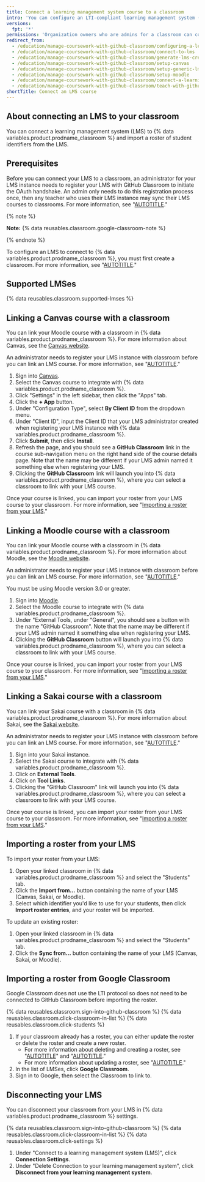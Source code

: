 ```yaml
---
title: Connect a learning management system course to a classroom
intro: 'You can configure an LTI-compliant learning management system (LMS) course to connect to {% data variables.product.prodname_classroom %} so that you can import a roster for your classroom.'
versions:
  fpt: '*'
permissions: 'Organization owners who are admins for a classroom can connect learning management systems to {% data variables.product.prodname_classroom %}. {% data reusables.classroom.classroom-admins-link %}'
redirect_from:
  - /education/manage-coursework-with-github-classroom/configuring-a-learning-management-system-for-github-classroom
  - /education/manage-coursework-with-github-classroom/connect-to-lms
  - /education/manage-coursework-with-github-classroom/generate-lms-credentials
  - /education/manage-coursework-with-github-classroom/setup-canvas
  - /education/manage-coursework-with-github-classroom/setup-generic-lms
  - /education/manage-coursework-with-github-classroom/setup-moodle
  - /education/manage-coursework-with-github-classroom/connect-a-learning-management-system-to-github-classroom
  - /education/manage-coursework-with-github-classroom/teach-with-github-classroom/connect-a-learning-management-system-to-github-classroom
shortTitle: Connect an LMS course
---
```

## About connecting an LMS to your classroom

You can connect a learning management system (LMS) to {% data variables.product.prodname_classroom %} and import a roster of student identifiers from the LMS.

## Prerequisites

Before you can connect your LMS to a classroom, an administrator for your LMS instance needs to register your LMS with GitHub Classroom to initiate the OAuth handshake. An admin only needs to do this registration process once, then any teacher who uses their LMS instance may sync their LMS courses to classrooms. For more information, see "[AUTOTITLE](/education/manage-coursework-with-github-classroom/teach-with-github-classroom/register-a-learning-management-system-with-github-classroom)."

{% note %}

**Note:** {% data reusables.classroom.google-classroom-note %}

{% endnote %}

To configure an LMS to connect to {% data variables.product.prodname_classroom %}, you must first create a classroom. For more information, see "[AUTOTITLE](/education/manage-coursework-with-github-classroom/teach-with-github-classroom/manage-classrooms#creating-a-classroom)."

## Supported LMSes

{% data reusables.classroom.supported-lmses %}

## Linking a Canvas course with a classroom

You can link your Moodle course with a classroom in {% data variables.product.prodname_classroom %}. For more information about Canvas, see the [Canvas website](https://www.instructure.com/canvas/).

An administrator needs to register your LMS instance with classroom before you can link an LMS course. For more information, see "[AUTOTITLE](/education/manage-coursework-with-github-classroom/teach-with-github-classroom/register-a-learning-management-system-with-github-classroom#configuring-canvas-for-github-classroom)."

1. Sign into [Canvas](https://www.instructure.com/canvas/#login).
1. Select the Canvas course to integrate with {% data variables.product.prodname_classroom %}.
2. Click "Settings" in the left sidebar, then click the "Apps" tab.
3. Click the **+ App** button.
4. Under "Configuration Type", select **By Client ID** from the dropdown menu.
5. Under "Client ID", input the Client ID that your LMS administrator created when registering your LMS instance with {% data variables.product.prodname_classroom %}.
6. Click **Submit**, then click **Install**.
7. Refresh the page, and you should see a **GitHub Classroom** link in the course sub-navigation menu on the right hand side of the course details page. Note that the name may be different if your LMS admin named it something else when registering your LMS.
8. Clicking the **GitHub Classroom** link will launch you into {% data variables.product.prodname_classroom %}, where you can select a classroom to link with your LMS course.

Once your course is linked, you can import your roster from your LMS course to your classroom. For more information, see "[Importing a roster from your LMS](#importing-a-roster-from-your-lms)."
## Linking a Moodle course with a classroom

You can link your Moodle course with a classroom in {% data variables.product.prodname_classroom %}. For more information about Moodle, see the [Moodle website](https://moodle.org).

An administrator needs to register your LMS instance with classroom before you can link an LMS course. For more information, see "[AUTOTITLE](/education/manage-coursework-with-github-classroom/teach-with-github-classroom/register-a-learning-management-system-with-github-classroom#configuring-moodle-for-github-classroom)."

You must be using Moodle version 3.0 or greater.

1. Sign into [Moodle](https://moodle.org/login/).
1. Select the Moodle course to integrate with {% data variables.product.prodname_classroom %}.
2. Under "External Tools, under "General", you should see a button with the name "GitHub Classroom". Note that the name may be different if your LMS admin named it something else when registering your LMS.
3. Clicking the **GitHub Classroom** button will launch you into {% data variables.product.prodname_classroom %}, where you can select a classroom to link with your LMS course.

Once your course is linked, you can import your roster from your LMS course to your classroom. For more information, see "[Importing a roster from your LMS](#importing-a-roster-from-your-lms)."
## Linking a Sakai course with a classroom

You can link your Sakai course with a classroom in {% data variables.product.prodname_classroom %}. For more information about Sakai, see the [Sakai website](https://www.sakailms.org/).

An administrator needs to register your LMS instance with classroom before you can link an LMS course. For more information, see "[AUTOTITLE](/education/manage-coursework-with-github-classroom/teach-with-github-classroom/register-a-learning-management-system-with-github-classroom#configuring-moodle-for-github-classroom)."

1. Sign into your Sakai instance.
2. Select the Sakai course to integrate with {% data variables.product.prodname_classroom %}.
3. Click on **External Tools**.
4. Click on **Tool Links**.
5. Clicking the "GitHub Classroom" link will launch you into {% data variables.product.prodname_classroom %}, where you can select a classroom to link with your LMS course.

Once your course is linked, you can import your roster from your LMS course to your classroom. For more information, see "[Importing a roster from your LMS](#importing-a-roster-from-your-lms)."

## Importing a roster from your LMS

To import your roster from your LMS:
1. Open your linked classroom in {% data variables.product.prodname_classroom %} and select the "Students" tab.
1. Click the **Import from...** button containing the name of your LMS (Canvas, Sakai, or Moodle).
1. Select which identifier you'd like to use for your students, then click **Import roster entries**, and your roster will be imported.

To update an existing roster:
1. Open your linked classroom in {% data variables.product.prodname_classroom %} and select the "Students" tab.
1. Click the **Sync from...** button containing the name of your LMS (Canvas, Sakai, or Moodle).

## Importing a roster from Google Classroom

Google Classroom does not use the LTI protocol so does not need to be connected to GitHub Classroom before importing the roster.

{% data reusables.classroom.sign-into-github-classroom %}
{% data reusables.classroom.click-classroom-in-list %}
{% data reusables.classroom.click-students %}
1. If your classroom already has a roster, you can either update the roster or delete the roster and create a new roster.
    - For more information about deleting and creating a roster, see "[AUTOTITLE](/education/manage-coursework-with-github-classroom/teach-with-github-classroom/manage-classrooms#deleting-a-roster-for-a-classroom)" and "[AUTOTITLE](/education/manage-coursework-with-github-classroom/teach-with-github-classroom/manage-classrooms#creating-a-roster-for-your-classroom)."
    - For more information about updating a roster, see "[AUTOTITLE](/education/manage-coursework-with-github-classroom/teach-with-github-classroom/manage-classrooms#adding-students-to-the-roster-for-your-classroom)."
1. In the list of LMSes, click **Google Classroom**.
1. Sign in to Google, then select the Classroom to link to.

## Disconnecting your LMS

You can disconnect your classroom from your LMS in {% data variables.product.prodname_classroom %} settings.

{% data reusables.classroom.sign-into-github-classroom %}
{% data reusables.classroom.click-classroom-in-list %}
{% data reusables.classroom.click-settings %}
1. Under "Connect to a learning management system (LMS)", click **Connection Settings**.
1. Under "Delete Connection to your learning management system", click **Disconnect from your learning management system**.

